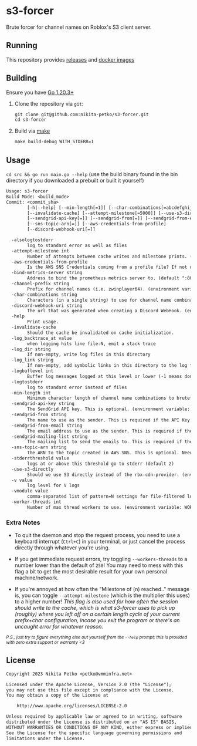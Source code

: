 # s3-forcer

Brute forcer for channel names on Roblox's S3 client server.

## Running

This repository provides [releases](https://github.com/nikita-petko/s3-forcer/releases) and [docker images](https://hub.docker.com/repository/docker/mfdlabs/s3-forcer)

## Building

Ensure you have [Go 1.20.3+](https://go.dev/dl/)

1. Clone the repository via `git`:

    ```txt
    git clone git@github.com:nikita-petko/s3-forcer.git
    cd s3-forcer
    ```

2. Build via [make](https://www.gnu.org/software/make/)

    ```txt
    make build-debug WITH_STDERR=1
    ```

## Usage

`cd src && go run main.go --help` (use the build binary found in the bin directory if you downloaded a prebuilt or built it yourself)

```txt
Usage: s3-forcer
Build Mode: <build_mode>
Commit: <commit_sha> 
        [-h|--help] [--min-length[=1]] [--char-combinations[=abcdefghijklmnopqrstuvwxyz1]] [--channel-prefix[=z]]
        [--invalidate-cache] [--attempt-milestone[=5000]] [--use-s3-directly] [--workers-threads[=250]]
        [--sendgrid-api-key[=]] [--sendgrid-from[=]] [--sendgrid-from-email[=]] [--sendgrid-mailing-list[=]]
        [--sns-topic-arn[=]] [--aws-credentials-from-profile]
        [--discord-webhook-uri[=]]

  -alsologtostderr
        log to standard error as well as files
  -attempt-milestone int
        Number of attempts between cache writes and milestone prints. (enviornment variable: ATTEMPT_MILESTONE) (default 5000)
  -aws-credentials-from-profile
        Is the AWS SNS Credentials coming from a profile file? If not use enviornment variables. (environment variable: AWS_CREDENTIALS_FROM_PROFILE)
  -bind-metrics-server string
        Address to bind the prometheus metrics server to. (default ":8080")
  -channel-prefix string
        Prefix for channel names (i.e. zwinplayer64). (environment variable: CHANNEL_PREFIX) (default "z")
  -char-combinations string
        Characters (in a single string) to use for channel name combinations. (environment variable: CHANNEL_CHAR_COMBINATIONS) (default "abcdefghijklmnopqrstuvwxyz1")
  -discord-webhook-uri string
        The url that was generated when creating a Discord WebHook. (environment variable: DISCORD_WEBHOOK_URI)
  -help
        Print usage.
  -invalidate-cache
        Should the cache be invalidated on cache initialization.
  -log_backtrace_at value
        when logging hits line file:N, emit a stack trace
  -log_dir string
        If non-empty, write log files in this directory
  -log_link string
        If non-empty, add symbolic links in this directory to the log files
  -logbuflevel int
        Buffer log messages logged at this level or lower (-1 means don't buffer; 0 means buffer INFO only; ...). Has limited applicability on non-prod platforms.
  -logtostderr
        log to standard error instead of files
  -min-length int
        Minimum character length of channel name combinations to bruteforce. (enviornment variable: MIN_CHANNEL_LENGTH) (default 1)
  -sendgrid-api-key string
        The SendGrid API key. This is optional. (environment variable: SENDGRID_API_KEY)
  -sendgrid-from string
        The name to use as the sender. This is required if the API Key is specified. (environment variable: SENDGRID_FROM)
  -sendgrid-from-email string
        The email address to use as the sender. This is required if the API Key is specified. (environment variable: SENDGRID_FROM_EMAIL)
  -sendgrid-mailing-list string
        The mailing list to send the emails to. This is required if the API Key is specified. (environment variable: SENDGRID_MAILING_LIST)
  -sns-topic-arn string
        The ARN to the topic created in AWS SNS. This is optional. Needs AWS_ACCESS_KEY and AWS_SECRET_ACCESS_KEY. (environment variable: SNS_TOPIC_ARN)
  -stderrthreshold value
        logs at or above this threshold go to stderr (default 2)
  -use-s3-directly
        Should we use S3 directly instead of the rbx-cdn-provider. (environment variable: USE_S3_DIRECTLY)
  -v value
        log level for V logs
  -vmodule value
        comma-separated list of pattern=N settings for file-filtered logging
  -worker-threads int
        Number of max thread workers to use. (environment variable: WORKER_THREADS) (default 250)
```

### Extra Notes

* To quit the daemon and stop the request process, you need to use a keyboard interrupt (`Ctrl+C`) in your terminal, or just cancel the process directly through whatever you're using.

* If you get immediate request errors, try toggling `--workers-threads` to a number lower than the default of `250`! You may need to mess with this flag a bit to get the most desirable result for your own personal machine/network.

* If you're annoyed at how often the "Milestone of (n) reached.." message is, you can toggle `--attempt-milestone` (which is the multiplier this uses) to a higher number! *This flag is also used for how often the session should write to the cache, which is what s3-forcer uses to pick up (roughly) where you left off on a certain length cycle of your current prefix+char configuration, incase you exit the program or there's an uncaught error for whatever reason.*

<sub>

*P.S., just try to figure everything else out yourself from the `--help` prompt; this is provided with zero extra support or warranty <3*

</sub>

## License

```txt
Copyright 2023 Nikita Petko <petko@vmminfra.net>

Licensed under the Apache License, Version 2.0 (the "License");
you may not use this file except in compliance with the License.
You may obtain a copy of the License at

    http://www.apache.org/licenses/LICENSE-2.0

Unless required by applicable law or agreed to in writing, software
distributed under the License is distributed on an "AS IS" BASIS,
WITHOUT WARRANTIES OR CONDITIONS OF ANY KIND, either express or implied.
See the License for the specific language governing permissions and
limitations under the License.
```